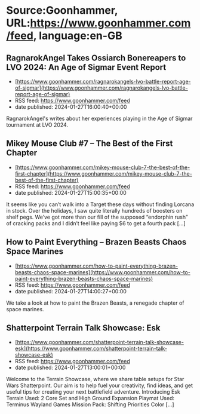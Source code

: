 # Source:Goonhammer, URL:https://www.goonhammer.com/feed, language:en-GB

## RagnarokAngel Takes Ossiarch Bonereapers to LVO 2024: An Age of Sigmar Event Report
 - [https://www.goonhammer.com/ragnarokangels-lvo-battle-report-age-of-sigmar](https://www.goonhammer.com/ragnarokangels-lvo-battle-report-age-of-sigmar)
 - RSS feed: https://www.goonhammer.com/feed
 - date published: 2024-01-27T16:00:40+00:00

RagnarokAngel's writes about her experiences playing in the Age of Sigmar tournament at LVO 2024.

## Mikey Mouse Club #7 – The Best of the First Chapter
 - [https://www.goonhammer.com/mikey-mouse-club-7-the-best-of-the-first-chapter](https://www.goonhammer.com/mikey-mouse-club-7-the-best-of-the-first-chapter)
 - RSS feed: https://www.goonhammer.com/feed
 - date published: 2024-01-27T15:00:35+00:00

It seems like you can’t walk into a Target these days without finding Lorcana in stock. Over the holidays, I saw quite literally hundreds of boosters on shelf pegs. We’ve got more than our fill of the supposed “endorphin rush” of cracking packs and I didn’t feel like paying $6 to get a fourth pack [&#8230;]

## How to Paint Everything – Brazen Beasts Chaos Space Marines
 - [https://www.goonhammer.com/how-to-paint-everything-brazen-beasts-chaos-space-marines](https://www.goonhammer.com/how-to-paint-everything-brazen-beasts-chaos-space-marines)
 - RSS feed: https://www.goonhammer.com/feed
 - date published: 2024-01-27T14:00:27+00:00

We take a look at how to paint the Brazen Beasts, a renegade chapter of space marines.

## Shatterpoint Terrain Talk Showcase: Esk
 - [https://www.goonhammer.com/shatterpoint-terrain-talk-showcase-esk](https://www.goonhammer.com/shatterpoint-terrain-talk-showcase-esk)
 - RSS feed: https://www.goonhammer.com/feed
 - date published: 2024-01-27T13:00:01+00:00

Welcome to the Terrain Showcase, where we share table setups for Star Wars Shatterpoint. Our aim is to help fuel your creativity, find ideas, and get useful tips for creating your next battlefield adventure. Introducing Esk Terrain Used: 2 Core Set and High Ground Expansion Playmat Used: Terminus Wayland Games Mission Pack: Shifting Priorities Color [&#8230;]

